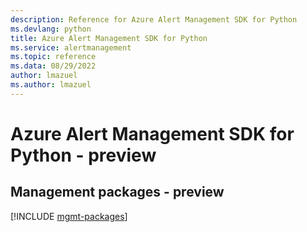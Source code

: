 ```yaml
---
description: Reference for Azure Alert Management SDK for Python
ms.devlang: python
title: Azure Alert Management SDK for Python
ms.service: alertmanagement
ms.topic: reference
ms.data: 08/29/2022
author: lmazuel
ms.author: lmazuel
---
```

# Azure Alert Management SDK for Python - preview

## Management packages - preview
[!INCLUDE [mgmt-packages](alert-management-mgmt-index.md)]